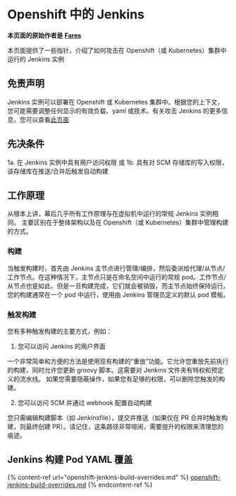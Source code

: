 # Openshift 中的 Jenkins

**本页面的原始作者是** [**Fares**](https://www.linkedin.com/in/fares-siala/)

本页面提供了一些指针，介绍了如何攻击在 Openshift（或 Kubernetes）集群中运行的 Jenkins 实例


## 免责声明

Jenkins 实例可以部署在 Openshift 或 Kubernetes 集群中。根据您的上下文，您可能需要调整任何显示的有效负载、yaml 或技术。有关攻击 Jenkins 的更多信息，您可以查看[此页面](../../../pentesting-ci-cd/jenkins-security/README.md)

## 先决条件

1a. 在 Jenkins 实例中具有用户访问权限
或
1b. 具有对 SCM 存储库的写入权限，该存储库在推送/合并后触发自动构建

## 工作原理

从根本上讲，幕后几乎所有工作原理与在虚拟机中运行的常规 Jenkins 实例相同。
主要区别在于整体架构以及在 Openshift（或 Kubernetes）集群中管理构建的方式。

### 构建

当触发构建时，首先由 Jenkins 主节点进行管理/编排，然后委派给代理/从节点/工作节点。在这种情况下，主节点只是在命名空间中运行的常规 pod。工作节点/从节点也是如此，但是一旦构建完成，它们就会被销毁，而主节点始终保持运行。
您的构建通常在一个 pod 中运行，使用由 Jenkins 管理员定义的默认 pod 模板。

### 触发构建

您有多种触发构建的主要方式，例如：

1. 您可以访问 Jenkins 的用户界面

一个非常简单和方便的方法是使用现有构建的“重放”功能。它允许您重放先前执行的构建，同时允许您更新 groovy 脚本。这需要对 Jenkins 文件夹有特权和预定义的流水线。
如果您需要隐蔽操作，如果您有足够的权限，可以删除您触发的构建。

2. 您可以访问 SCM 并通过 webhook 配置自动构建

您只需编辑构建脚本（如 Jenkinsfile），提交并推送（如果仅在 PR 合并时触发构建，则最终创建 PR）。请记住，这条路径非常喧闹，需要提升的权限来清理您的痕迹。

## Jenkins 构建 Pod YAML 覆盖

{% content-ref url="openshift-jenkins-build-overrides.md" %}
[openshift-jenkins-build-overrides.md](openshift-jenkins-build-overrides.md)
{% endcontent-ref %}
